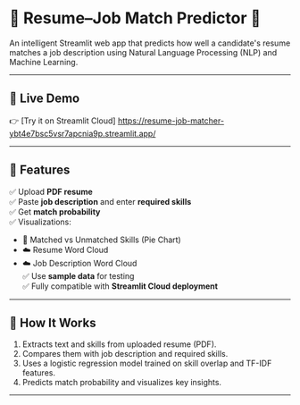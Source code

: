 # 📄 Resume–Job Match Predictor 🎯

An intelligent Streamlit web app that predicts how well a candidate's resume matches a job description using Natural Language Processing (NLP) and Machine Learning.

---

## 🚀 Live Demo

👉 [Try it on Streamlit Cloud] https://resume-job-matcher-ybt4e7bsc5vsr7apcnia9p.streamlit.app/

---

## 📌 Features

✅ Upload **PDF resume**  
✅ Paste **job description** and enter **required skills**  
✅ Get **match probability**  
✅ Visualizations:
- 🎯 Matched vs Unmatched Skills (Pie Chart)
- ☁️ Resume Word Cloud
- ☁️ Job Description Word Cloud  
✅ Use **sample data** for testing  
✅ Fully compatible with **Streamlit Cloud deployment**

---

## 🧠 How It Works

1. Extracts text and skills from uploaded resume (PDF).
2. Compares them with job description and required skills.
3. Uses a logistic regression model trained on skill overlap and TF-IDF features.
4. Predicts match probability and visualizes key insights.

---


